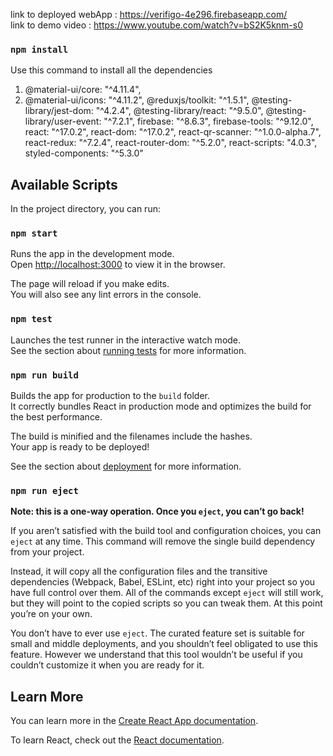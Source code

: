 link to deployed webApp : https://verifigo-4e296.firebaseapp.com/ <br />
link to demo video : https://www.youtube.com/watch?v=bS2K5knm-s0


### `npm install`
Use this command to install all the dependencies

1. @material-ui/core: "^4.11.4",
2. @material-ui/icons: "^4.11.2",
    @reduxjs/toolkit: "^1.5.1",
    @testing-library/jest-dom: "^4.2.4",
    @testing-library/react: "^9.5.0",
    @testing-library/user-event: "^7.2.1",
    firebase: "^8.6.3",
    firebase-tools: "^9.12.0",
    react: "^17.0.2",
    react-dom: "^17.0.2",
    react-qr-scanner: "^1.0.0-alpha.7",
    react-redux: "^7.2.4",
    react-router-dom: "^5.2.0",
    react-scripts: "4.0.3",
    styled-components: "^5.3.0"


## Available Scripts

In the project directory, you can run:

### `npm start`

Runs the app in the development mode.<br />
Open [http://localhost:3000](http://localhost:3000) to view it in the browser.

The page will reload if you make edits.<br />
You will also see any lint errors in the console.

### `npm test`

Launches the test runner in the interactive watch mode.<br />
See the section about [running tests](https://facebook.github.io/create-react-app/docs/running-tests) for more information.

### `npm run build`

Builds the app for production to the `build` folder.<br />
It correctly bundles React in production mode and optimizes the build for the best performance.

The build is minified and the filenames include the hashes.<br />
Your app is ready to be deployed!

See the section about [deployment](https://facebook.github.io/create-react-app/docs/deployment) for more information.

### `npm run eject`

**Note: this is a one-way operation. Once you `eject`, you can’t go back!**

If you aren’t satisfied with the build tool and configuration choices, you can `eject` at any time. This command will remove the single build dependency from your project.

Instead, it will copy all the configuration files and the transitive dependencies (Webpack, Babel, ESLint, etc) right into your project so you have full control over them. All of the commands except `eject` will still work, but they will point to the copied scripts so you can tweak them. At this point you’re on your own.

You don’t have to ever use `eject`. The curated feature set is suitable for small and middle deployments, and you shouldn’t feel obligated to use this feature. However we understand that this tool wouldn’t be useful if you couldn’t customize it when you are ready for it.

## Learn More

You can learn more in the [Create React App documentation](https://facebook.github.io/create-react-app/docs/getting-started).

To learn React, check out the [React documentation](https://reactjs.org/).
